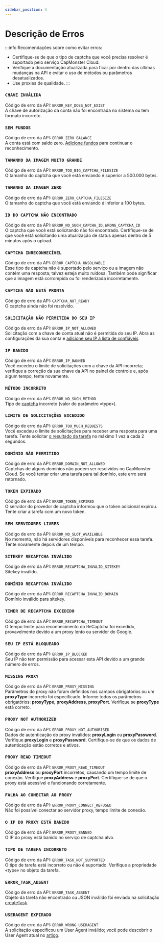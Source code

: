 ```yaml
---
sidebar_position: 4
---
```


# Descrição de Erros

:::info Recomendações sobre como evitar erros:
- Certifique-se de que o tipo de captcha que você precisa resolver é suportado pelo serviço CapMonster Cloud.
- Verifique a documentação atualizada para ficar por dentro das últimas mudanças na API e evitar o uso de métodos ou parâmetros desatualizados.
- Use proxies de qualidade.
:::

### `CHAVE INVÁLIDA`
Código de erro da API: `ERROR_KEY_DOES_NOT_EXIST` <br />
A chave de autorização da conta não foi encontrada no sistema ou tem formato incorreto.

### `SEM FUNDOS`
Código de erro da API: `ERROR_ZERO_BALANCE` <br />
A conta está com saldo zero. [Adicione fundos](https://capmonster.cloud/SelectPaymentType) para continuar o reconhecimento.

### `TAMANHO DA IMAGEM MUITO GRANDE`
Código de erro da API: `ERROR_TOO_BIG_CAPTCHA_FILESIZE` <br />
O tamanho do captcha que você está enviando é superior a 500.000 bytes.

### `TAMANHO DA IMAGEM ZERO`
Código de erro da API: `ERROR_ZERO_CAPTCHA_FILESIZE` <br />
O tamanho do captcha que você está enviando é inferior a 100 bytes.

### `ID DO CAPTCHA NÃO ENCONTRADO`
Código de erro da API: `ERROR_NO_SUCH_CAPCHA_ID`, `WRONG_CAPTCHA_ID` <br />
O captcha que você está solicitando não foi encontrado. Certifique-se de que você está solicitando uma atualização de status apenas dentro de 5 minutos após o upload.

### `CAPTCHA INRECONHECÍVEL`
Código de erro da API: `ERROR_CAPTCHA_UNSOLVABLE` <br />
Esse tipo de captcha não é suportado pelo serviço ou a imagem não contém uma resposta; talvez esteja muito ruidosa. Também pode significar que a imagem está corrompida ou foi renderizada incorretamente.

### `CAPTCHA NÃO ESTÁ PRONTA`
Código de erro da API: `CAPTCHA_NOT_READY` <br />
O captcha ainda não foi resolvido.

### `SOLICITAÇÃO NÃO PERMITIDA DO SEU IP`
Código de erro da API: `ERROR_IP_NOT_ALLOWED` <br />
Solicitação com a chave de conta atual não é permitida do seu IP. Abra as configurações da sua conta e [adicione seu IP à lista de confiáveis](https://capmonster.cloud/Account/Settings).

### `IP BANIDO`
Código de erro da API: `ERROR_IP_BANNED` <br />
Você excedeu o limite de solicitações com a chave da API incorreta; verifique a correção da sua chave da API no painel de controle e, após algum tempo, tente novamente.

### `MÉTODO INCORRETO`
Código de erro da API: `ERROR_NO_SUCH_METHOD` <br />
Tipo de [captcha](/docs/captchas) incorreto (valor do parâmetro «type»).

### `LIMITE DE SOLICITAÇÕES EXCEDIDO`
Código de erro da API: `ERROR_TOO_MUCH_REQUESTS` <br />
Você excedeu o limite de solicitações para receber uma resposta para uma tarefa. Tente solicitar [o resultado da tarefa](./methods/get-task-result.md) no máximo 1 vez a cada 2 segundos.

### `DOMÍNIO NÃO PERMITIDO`
Código de erro da API: `ERROR_DOMAIN_NOT_ALLOWED` <br />
Captchas de alguns domínios não podem ser resolvidos no CapMonster Cloud. Se você tentar criar uma tarefa para tal domínio, este erro será retornado.

### `TOKEN EXPIRADO`
Código de erro da API: `ERROR_TOKEN_EXPIRED` <br />
O servidor do provedor de captcha informou que o token adicional expirou. Tente criar a tarefa com um novo token.

### `SEM SERVIDORES LIVRES`
Código de erro da API: `ERROR_NO_SLOT_AVAILABLE` <br />
No momento, não há servidores disponíveis para reconhecer essa tarefa. Tente novamente depois de um tempo.

### `SITEKEY RECAPTCHA INVÁLIDO`
Código de erro da API: `ERROR_RECAPTCHA_INVALID_SITEKEY` <br />
Sitekey inválido.

### `DOMÍNIO RECAPTCHA INVÁLIDO`
Código de erro da API: `ERROR_RECAPTCHA_INVALID_DOMAIN` <br />
Domínio inválido para sitekey.

### `TIMER DE RECAPTCHA EXCEDIDO`
Código de erro da API: `ERROR_RECAPTCHA_TIMEOUT` <br />
O tempo limite para reconhecimento do ReCaptcha foi excedido, provavelmente devido a um proxy lento ou servidor do Google.

### `SEU IP ESTÁ BLOQUEADO`
Código de erro da API: `ERROR_IP_BLOCKED` <br />
Seu IP não tem permissão para acessar esta API devido a um grande número de erros.

### `MISSING PROXY`
Código de erro da API: `ERROR_PROXY_MISSING`<br />
Parâmetros do proxy não foram definidos nos campos obrigatórios ou um **proxyType** incorreto foi especificado. Informe todos os parâmetros obrigatórios: **proxyType**, **proxyAddress**, **proxyPort**. Verifique se **proxyType** está correto.

### `PROXY NOT AUTHORIZED`
Código de erro da API: `ERROR_PROXY_NOT_AUTHORISED`<br />
Dados de autenticação do proxy inválidos: **proxyLogin** ou **proxyPassword**. Verifique **proxyLogin** e **proxyPassword**. Certifique-se de que os dados de autenticação estão corretos e ativos.

### `PROXY READ TIMEOUT`
Código de erro da API: `ERROR_PROXY_READ_TIMEOUT`<br />
**proxyAddress** ou **proxyPort** incorretos, causando um tempo limite de conexão. Verifique **proxyAddress** e **proxyPort**. Certifique-se de que o proxy está acessível e funcionando corretamente.

### `FALHA AO CONECTAR AO PROXY`
Código de erro da API: `ERROR_PROXY_CONNECT_REFUSED` <br />
Não foi possível conectar ao servidor proxy, tempo limite de conexão.

### `O IP DO PROXY ESTÁ BANIDO`
Código de erro da API: `ERROR_PROXY_BANNED` <br />
O IP do proxy está banido no serviço de captcha alvo.

### `TIPO DE TAREFA INCORRETO`
Código de erro da API: `ERROR_TASK_NOT_SUPPORTED` <br />
O tipo de tarefa está incorreto ou não é suportado. Verifique a propriedade «type» no objeto da tarefa.

### `ERROR_TASK_ABSENT`
Código de erro da API: `ERROR_TASK_ABSENT` <br />
Objeto da tarefa não encontrado ou JSON inválido foi enviado na solicitação [createTask](./methods/create-task.md).

### `USERAGENT EXPIRADO`
Código de erro da API: `ERROR_WRONG_USERAGENT`<br />
A solicitação especificou um User Agent inválido; você pode descobrir o User Agent atual no [artigo](./methods/get-user-agent.md).